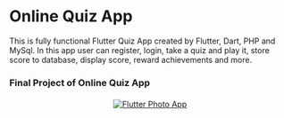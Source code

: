 # Online Quiz App

This is fully functional Flutter Quiz App created by Flutter, Dart, PHP and MySql. In this app user can register, login, take a quiz and play it, store score to database, display score, reward achievements and more.

### Final Project of Online Quiz App
<p align="center">
 <a href="https://www.udemy.com/course/flutter-php-and-mysql-build-online-quiz-with-admin-panel/" target="_blank"> <img src="https://user-images.githubusercontent.com/33416633/122312289-1c05db80-cf3e-11eb-9af3-33550b425515.png" alt="Flutter Photo App" style="vertical-align:top; margin:4px"> </a>
</p>
